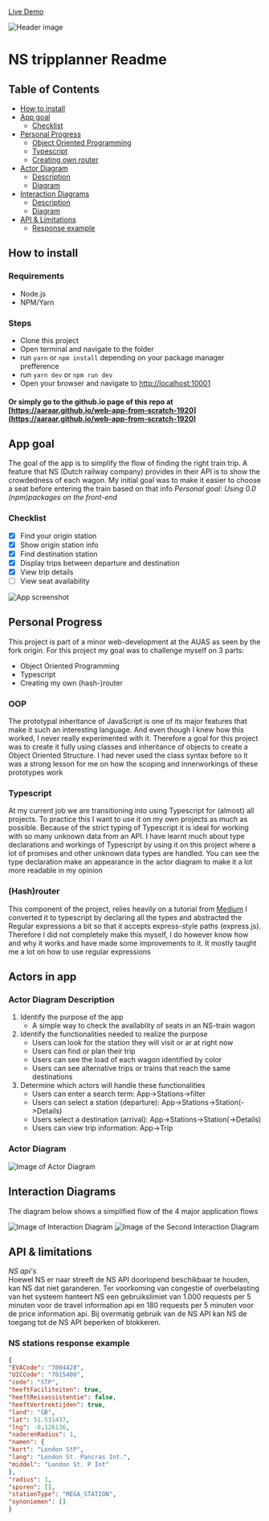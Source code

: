 [Live Demo](https://aaraar.github.io/web-app-from-scratch-1920/)
    
![Header image](./documentation/ns-header.png)
# NS tripplanner Readme

## Table of Contents
- [How to install](#how-to-install)
- [App goal](#app-goal)
  * [Checklist](#checklist)
- [Personal Progress](#personal-progress) 
  * [Object Oriented Programming](#oop)
  * [Typescript](#typescript)
  * [Creating own router](#hashrouter)
- [Actor Diagram](#actors-in-app)
  * [Description](#actor-diagram-description)
  * [Diagram](#actor-diagram)
- [Interaction Diagrams](#interaction-diagrams)
  * [Description](#actor-diagram-description)
  * [Diagram](#actor-diagram)
- [API & Limitations](#api--limitations)
  * [Response example](#ns-stations-response-example)

## How to install
### Requirements
- Node.js
- NPM/Yarn
### Steps
- Clone this project
- Open terminal and navigate to the folder
- run `yarn` or `npm install` depending on your package manager prefference
- run `yarn dev` or `npm run dev`
- Open your browser and navigate to [http://localhost:10001](http://localhost:10001)
#### Or simply go to the github.io page of this repo at [https://aaraar.github.io/web-app-from-scratch-1920](https://aaraar.github.io/web-app-from-scratch-1920)
## App goal
The goal of the app is to simplify the flow of finding the right train trip.
A feature that NS (Dutch railway company) provides in their API is to show the crowdedness of each wagon.
My initial goal was to make it easier to choose a seat before entering the train based on that info
*Personal goal: Using 0.0 (npm)packages on the front-end*
### Checklist
- [x] Find your origin station
- [x] Show origin station info
- [x] Find destination station
- [x] Display trips between departure and destination
- [x] View trip details
- [ ] View seat availability
    
![App screenshot](./documentation/screenshot.png)

## Personal Progress
This project is part of a minor web-development at the AUAS as seen by the fork origin.
For this project my goal was to challenge myself on 3 parts:
- Object Oriented Programming
- Typescript
- Creating my own (hash-)router
### OOP
The prototypal inheritance of JavaScript is one of its major features that make it such an interesting language.
And even though I knew how this worked, I never really experimented with it. Therefore a goal for this project was to create it fully
using classes and inheritance of objects to create a Object Oriented Structure. I had never used the class syntax before so
it was a strong lesson for me on how the scoping and innerworkings of these prototypes work
### Typescript
At my current job we are transitioning into using Typescript for (almost) all projects.
To practice this I want to use it on my own projects as much as possible.
Because of the strict typing of Typescript it is ideal for working with so many unknown data from an API.
I have learnt much about type declarations and workings of Typescript by using it on this project where a lot of promises
and other unknown data types are handled. You can see the type declaration make an appearance in the actor diagram to make it
a lot more readable in my opinion
### (Hash)router
This component of the project, relies heavily on a tutorial from [Medium](https://medium.com/javascript-by-doing/create-a-modern-javascript-router-805fc14d084d)
I converted it to typescript by declaring all the types and abstracted the Regular expressions a bit so that it accepts express-style paths (express.js).
Therefore I did not completely make this myself, I do however know how and why it works and have made some improvements to it.
It mostly taught me a lot on how to use regular expressions
    
## Actors in app
### Actor Diagram Description
1. Identify the purpose of the app
    - A simple way to check the availablity of seats in an NS-train wagon 
2. Identify the functionalities needed to realize the purpose
    - Users can look for the station they will visit or ar at right now
    - Users can find or plan their trip
    - Users can see the load of each wagon identified by color
    - Users can see alternative trips or trains that reach the same destinations
3. Determine which actors will handle these functionalities
    - Users can enter a search term: App->Stations->filter
    - Users can select a station (departure): App->Stations->Station(->Details)
    - Users select a destination (arrival): App->Stations->Station(->Details)
    - Users can view trip information: App->Trip
### Actor Diagram
![Image of Actor Diagram](./documentation/actor.png)


## Interaction Diagrams
The diagram below shows a simplified flow of the 4 major application flows
    
![Image of Interaction Diagram](./documentation/interaction.png)
![Image of the Second Interaction Diagram](./documentation/interaction2.png)


## API & limitations
*NS api's*    
Hoewel NS er naar streeft de NS API doorlopend beschikbaar te houden, kan NS dat niet garanderen. 
Ter voorkoming van congestie of overbelasting van het systeem hanteert NS een gebruikslimiet van
1.000 requests per 5 minuten voor de travel information api
en 180 requests per 5 minuten voor de price information api.
Bij overmatig gebruik van de NS API kan NS de toegang tot de NS API beperken of blokkeren.



### NS stations response example
```json
{
"EVACode": "7004428",
"UICCode": "7015400",
"code": "STP",
"heeftFaciliteiten": true,
"heeftReisassistentie": false,
"heeftVertrektijden": true,
"land": "GB",
"lat": 51.531437,
"lng": -0.126136,
"naderenRadius": 1,
"namen": {
"kort": "London StP",
"lang": "London St. Pancras Int.",
"middel": "London St. P Int"
},
"radius": 1,
"sporen": [],
"stationType": "MEGA_STATION",
"synoniemen": []
}
```


<!-- ☝️ replace this description with a description of your own work -->

<!-- replace the code in the /docs folder with your own, so you can showcase your work with GitHub Pages 🌍 -->

<!-- Add a nice poster image here at the end of the week, showing off your shiny frontend 📸 -->

<!-- Maybe a table of contents here? 📚 -->

<!-- How about a section that describes how to install this project? 🤓 -->

<!-- ...but how does one use this project? What are its features 🤔 -->

<!-- What external data source is featured in your project and what are its properties 🌠 -->

<!-- Maybe a checklist of done stuff and stuff still on your wishlist? ✅ -->

<!-- How about a license here? 📜 (or is it a licence?) 🤷 -->
